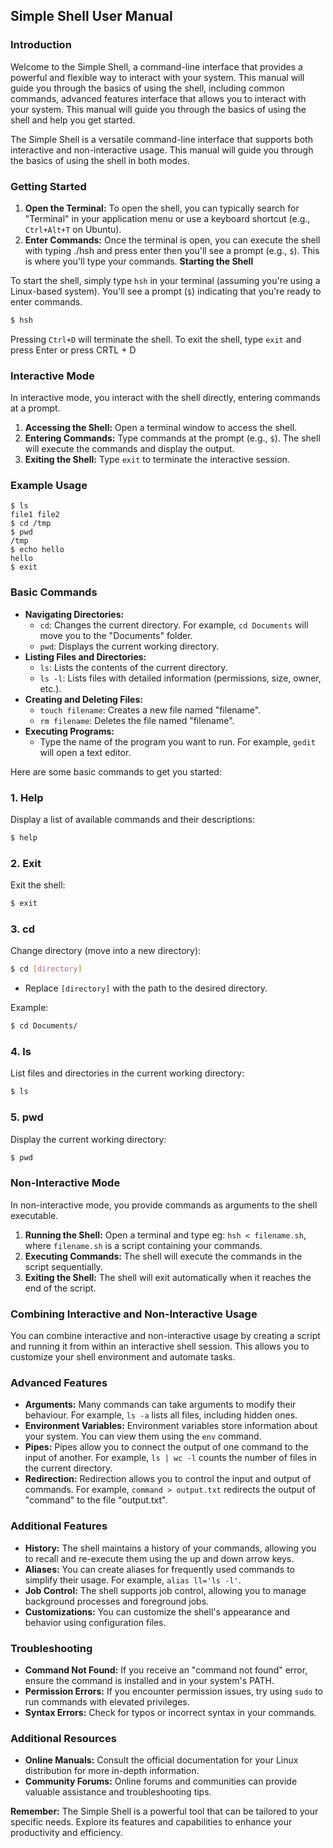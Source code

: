 ## **Simple Shell User Manual**
### **Introduction**

Welcome to the Simple Shell, a command-line interface that provides a powerful and flexible way to interact with your system. This manual will guide you through the basics of using the shell, including common commands, advanced features interface that allows you to interact with your system. This manual will guide you through the basics of using the shell and help you get started.

The Simple Shell is a versatile command-line interface that supports both interactive and non-interactive usage. This manual will guide you through the basics of using the shell in both modes.
### **Getting Started**

1. **Open the Terminal:** To open the shell, you can typically search for "Terminal" in your application menu or use a keyboard shortcut (e.g., `Ctrl+Alt+T` on Ubuntu).
2. **Enter Commands:** Once the terminal is open, you can execute the shell with typing ./hsh and press enter then you'll see a prompt (e.g., `$`). This is where you'll type your commands.
**Starting the Shell**

To start the shell, simply type `hsh` in your terminal (assuming you're using a Linux-based system). You'll see a prompt
(`$`) indicating that you're ready to enter commands.

```bash
$ hsh
```

Pressing `Ctrl+D` will terminate the shell.
To exit the shell, type `exit` and press Enter or press CRTL + D

### **Interactive Mode**

In interactive mode, you interact with the shell directly, entering commands at a prompt.

1. **Accessing the Shell:** Open a terminal window to access the shell.
2. **Entering Commands:** Type commands at the prompt (e.g., `$`). The shell will execute the commands and display the output.
3. **Exiting the Shell:** Type `exit` to terminate the interactive session.
### **Example Usage**

```
$ ls
file1 file2
$ cd /tmp
$ pwd
/tmp
$ echo hello
hello
$ exit
```
### **Basic Commands**

* **Navigating Directories:**
  * `cd`: Changes the current directory. For example, `cd Documents` will move you to the "Documents" folder.
  * `pwd`: Displays the current working directory.
* **Listing Files and Directories:**
  * `ls`: Lists the contents of the current directory.
  * `ls -l`: Lists files with detailed information (permissions, size, owner, etc.).
* **Creating and Deleting Files:**
  * `touch filename`: Creates a new file named "filename".
  * `rm filename`: Deletes the file named "filename".
* **Executing Programs:**
  * Type the name of the program you want to run. For example, `gedit` will open a text editor.

Here are some basic commands to get you started:

### 1. Help

Display a list of available commands and their descriptions:

```bash
$ help
```

### 2. Exit

Exit the shell:

```bash
$ exit
```

### 3. cd

Change directory (move into a new directory):

```bash
$ cd [directory]
```

*   Replace `[directory]` with the path to the desired directory.

Example:
```bash
$ cd Documents/
```

### 4. ls

List files and directories in the current working directory:

```bash
$ ls
```

### 5. pwd

Display the current working directory:

```bash
$ pwd
```


### **Non-Interactive Mode**

In non-interactive mode, you provide commands as arguments to the shell executable.

1. **Running the Shell:** Open a terminal and type eg: `hsh < filename.sh`, where `filename.sh` is a script containing your commands.
2. **Executing Commands:** The shell will execute the commands in the script sequentially.
3. **Exiting the Shell:** The shell will exit automatically when it reaches the end of the script.

### **Combining Interactive and Non-Interactive Usage**

You can combine interactive and non-interactive usage by creating a script and running it from within an interactive shell session. This allows you to customize your shell environment and automate tasks.
### **Advanced Features**

* **Arguments:** Many commands can take arguments to modify their behaviour. For example, `ls -a` lists all files, including hidden ones.
* **Environment Variables:** Environment variables store information about your system. You can view them using the `env` command.
* **Pipes:** Pipes allow you to connect the output of one command to the input of another. For example, `ls | wc -l` counts the number of files in the current directory.
* **Redirection:** Redirection allows you to control the input and output of commands. For example, `command > output.txt` redirects the output of "command" to the file "output.txt".

### **Additional Features**

* **History:** The shell maintains a history of your commands, allowing you to recall and re-execute them using the up and down arrow keys.
* **Aliases:** You can create aliases for frequently used commands to simplify their usage. For example, `alias ll='ls -l'`.
* **Job Control:** The shell supports job control, allowing you to manage background processes and foreground jobs.
* **Customizations:** You can customize the shell's appearance and behavior using configuration files.

### **Troubleshooting**

* **Command Not Found:** If you receive an "command not found" error, ensure the command is installed and in your system's PATH.
* **Permission Errors:** If you encounter permission issues, try using `sudo` to run commands with elevated privileges.
* **Syntax Errors:** Check for typos or incorrect syntax in your commands.

### **Additional Resources**

* **Online Manuals:** Consult the official documentation for your Linux distribution for more in-depth information.
* **Community Forums:** Online forums and communities can provide valuable assistance and troubleshooting tips.

**Remember:** The Simple Shell is a powerful tool that can be tailored to your specific needs. Explore its features and capabilities to enhance your productivity and efficiency.

